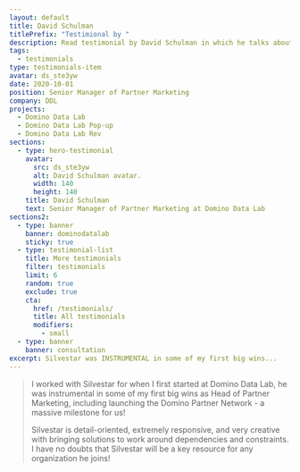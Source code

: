 ```yaml
---
layout: default
title: David Schulman
titlePrefix: "Testimional by "
description: Read testimonial by David Schulman in which he talks about his positive experience in working with Silvestar Bistrović.
tags:
  - testimonials
type: testimonials-item
avatar: ds_ste3yw
date: 2020-10-01
position: Senior Manager of Partner Marketing
company: DDL
projects:
  - Domino Data Lab
  - Domino Data Lab Pop-up
  - Domino Data Lab Rev
sections:
  - type: hero-testimonial
    avatar:
      src: ds_ste3yw
      alt: David Schulman avatar.
      width: 140
      height: 140
    title: David Schulman
    text: Senior Manager of Partner Marketing at Domino Data Lab
sections2:
  - type: banner
    banner: dominodatalab
    sticky: true
  - type: testimonial-list
    title: More testimonials
    filter: testimonials
    limit: 6
    random: true
    exclude: true
    cta:
      href: /testimonials/
      title: All testimonials
      modifiers:
        - small
  - type: banner
    banner: consultation
excerpt: Silvestar was INSTRUMENTAL in some of my first big wins...
---
```


> I worked with Silvestar for when I first started at Domino Data Lab, he was instrumental in some of my first big wins as Head of Partner Marketing, including launching the Domino Partner Network - a massive milestone for us!
>
> Silvestar is detail-oriented, extremely responsive, and very creative with bringing solutions to work around dependencies and constraints. I have no doubts that Silvestar will be a key resource for any organization he joins!
